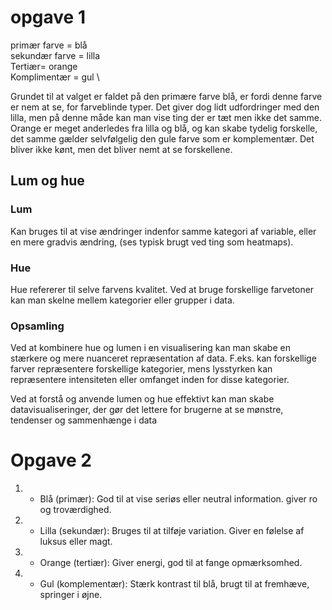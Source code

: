 # opgave 1
primær farve = blå \
sekundær farve = lilla \
Tertiær= orange \
Komplimentær = gul \

Grundet til at valget er faldet på den primære farve blå, er fordi denne farve er nem at se, for farveblinde typer. Det giver dog lidt udfordringer med den lilla, men på denne måde kan man vise ting der er tæt men ikke det samme. Orange er meget anderledes fra lilla og blå, og kan skabe tydelig forskelle, det samme gælder selvfølgelig den gule farve som er komplementær. Det bliver ikke kønt, men det bliver nemt at se forskellene.

## Lum og hue
### Lum
Kan bruges til at vise ændringer indenfor samme kategori af variable, eller en mere gradvis ændring, (ses typisk brugt ved ting som heatmaps).

### Hue
Hue refererer til selve farvens kvalitet. Ved at bruge forskellige farvetoner kan man skelne mellem kategorier eller grupper i data.


### Opsamling
Ved at kombinere hue og lumen i en visualisering kan man skabe en stærkere og mere nuanceret repræsentation af data. F.eks. kan forskellige farver repræsentere forskellige kategorier, mens lysstyrken kan repræsentere intensiteten eller omfanget inden for disse kategorier.

Ved at forstå og anvende lumen og hue effektivt kan man skabe datavisualiseringer, der gør det lettere for brugerne at se mønstre, tendenser og sammenhænge i data

# Opgave 2


1. * Blå (primær): God til at vise seriøs eller neutral information. giver ro og troværdighed.
2. * Lilla (sekundær): Bruges til at tilføje variation. Giver en følelse af luksus eller magt. 
3. * Orange (tertiær): Giver energi, god til at fange opmærksomhed.
4. * Gul (komplementær): Stærk kontrast til blå, brugt til at fremhæve, springer i øjne.


